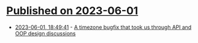 # [Published on 2023-06-01](index.md)

* [2023-06-01, 18:49:41](https://lobste.rs/s/4lrxjl/timezone_bugfix_took_us_through_api_oop) - [A timezone bugfix that took us through API and OOP design discussions](https://buoy.blog/2023/05/29/date-in-zone.html)
